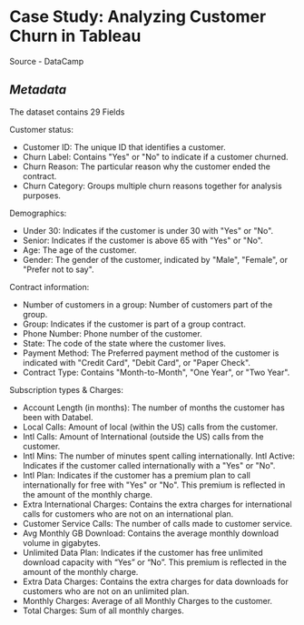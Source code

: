 # **Case Study: Analyzing Customer Churn in Tableau**

Source - DataCamp

## ***Metadata***

The dataset contains 29 Fields

Customer status: 

- Customer ID: The unique ID that identifies a customer.
- Churn Label: Contains "Yes" or "No" to indicate if a customer churned.
- Churn Reason: The particular reason why the customer ended the contract.
- Churn Category: Groups multiple churn reasons together for analysis purposes.

Demographics:

- Under 30: Indicates if the customer is under 30 with "Yes" or "No".
- Senior: Indicates if the customer is above 65 with "Yes" or "No".
- Age: The age of the customer.
- Gender: The gender of the customer, indicated by "Male", "Female", or "Prefer not to say".

Contract information:

- Number of customers in a group: Number of customers part of the group.
- Group: Indicates if the customer is part of a group contract.
- Phone Number: Phone number of the customer.
- State: The code of the state where the customer lives.
- Payment Method: The Preferred payment method of the customer is indicated with "Credit Card", "Debit Card", or "Paper Check".
- Contract Type: Contains "Month-to-Month", "One Year", or "Two Year".


Subscription types & Charges:

- Account Length (in months): The number of months the customer has been with Databel.
- Local Calls: Amount of local (within the US) calls from the customer.
- Intl Calls: Amount of International (outside the US) calls from the customer.
- Intl Mins: The number of minutes spent calling internationally. Intl Active: Indicates if the customer called internationally with a "Yes" or "No".
- Intl Plan: Indicates if the customer has a premium plan to call internationally for free with "Yes" or "No". This premium is reflected in the amount of the monthly charge.
- Extra International Charges: Contains the extra charges for international calls for customers who are not on an international plan.
- Customer Service Calls: The number of calls made to customer service.
- Avg Monthly GB Download: Contains the average monthly download volume in gigabytes.
- Unlimited Data Plan: Indicates if the customer has free unlimited download capacity with “Yes” or “No”. This premium is reflected in the amount of the monthly charge.
- Extra Data Charges: Contains the extra charges for data downloads for customers who are not on an unlimited plan.
- Monthly Charges: Average of all Monthly Charges to the customer.
- Total Charges: Sum of all monthly charges.
